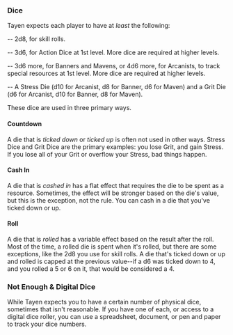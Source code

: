 ### Dice
Tayen expects each player to have at _least_ the following: 

-- 2d8, for skill rolls.

-- 3d6, for Action Dice at 1st level. More dice are required at higher levels.

-- 3d6 more, for Banners and Mavens, or 4d6 more, for Arcanists, to track special resources at 1st level. More dice are required at higher levels.

-- A Stress Die (d10 for Arcanist, d8 for Banner, d6 for Maven) and a Grit Die (d6 for Arcanist, d10 for Banner, d8 for Maven).

These dice are used in three primary ways. 

#### Countdown
A die that is _ticked down_ or _ticked up_ is often not used in other ways. Stress Dice and Grit Dice are the primary examples: you lose Grit, and gain Stress. If you lose all of your Grit or overflow your Stress, bad things happen.

#### Cash In
A die that is _cashed in_ has a flat effect that requires the die to be spent as a resource. Sometimes, the effect will be stronger based on the die's value, but this is the exception, not the rule. You can cash in a die that you've ticked down or up.

#### Roll
A die that is _rolled_ has a variable effect based on the result after the roll. Most of the time, a rolled die is spent when it's rolled, but there are some exceptions, like the 2d8 you use for skill rolls. A die that's ticked down or up and rolled is capped at the previous value--if a d6 was ticked down to 4, and you rolled a 5 or 6 on it, that would be considered a 4.

### Not Enough & Digital Dice

While Tayen expects you to have a certain number of physical dice, sometimes that isn't reasonable. If you have one of each, or access to a digital dice roller, you can use a spreadsheet, document, or pen and paper to track your dice numbers.
